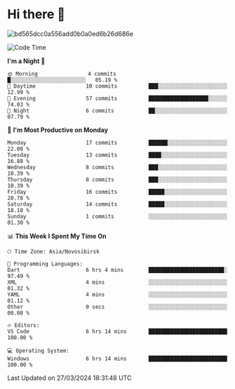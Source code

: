 # Hi there 👋


![bd565dcc0a556add0b0a0ed6b26d686e](https://github.com/Netall0/Netall0/assets/113532176/3b1d4b44-6a21-4538-a6ec-2ba2a7c53f63)



<!--START_SECTION:waka-->
![Code Time](http://img.shields.io/badge/Code%20Time-187%20hrs%2036%20mins-blue)

**I'm a Night 🦉** 

```text
🌞 Morning                4 commits           █░░░░░░░░░░░░░░░░░░░░░░░░   05.19 % 
🌆 Daytime                10 commits          ███░░░░░░░░░░░░░░░░░░░░░░   12.99 % 
🌃 Evening                57 commits          ███████████████████░░░░░░   74.03 % 
🌙 Night                  6 commits           ██░░░░░░░░░░░░░░░░░░░░░░░   07.79 % 
```
📅 **I'm Most Productive on Monday** 

```text
Monday                   17 commits          ██████░░░░░░░░░░░░░░░░░░░   22.08 % 
Tuesday                  13 commits          ████░░░░░░░░░░░░░░░░░░░░░   16.88 % 
Wednesday                8 commits           ███░░░░░░░░░░░░░░░░░░░░░░   10.39 % 
Thursday                 8 commits           ███░░░░░░░░░░░░░░░░░░░░░░   10.39 % 
Friday                   16 commits          █████░░░░░░░░░░░░░░░░░░░░   20.78 % 
Saturday                 14 commits          █████░░░░░░░░░░░░░░░░░░░░   18.18 % 
Sunday                   1 commits           ░░░░░░░░░░░░░░░░░░░░░░░░░   01.30 % 
```


📊 **This Week I Spent My Time On** 

```text
🕑︎ Time Zone: Asia/Novosibirsk

💬 Programming Languages: 
Dart                     6 hrs 4 mins        ████████████████████████░   97.49 % 
XML                      4 mins              ░░░░░░░░░░░░░░░░░░░░░░░░░   01.32 % 
YAML                     4 mins              ░░░░░░░░░░░░░░░░░░░░░░░░░   01.12 % 
Other                    0 secs              ░░░░░░░░░░░░░░░░░░░░░░░░░   00.08 % 

🔥 Editors: 
VS Code                  6 hrs 14 mins       █████████████████████████   100.00 % 

💻 Operating System: 
Windows                  6 hrs 14 mins       █████████████████████████   100.00 % 
```


 Last Updated on 27/03/2024 18:31:48 UTC
<!--END_SECTION:waka-->


